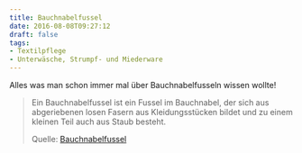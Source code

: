 ```yaml
---
title: Bauchnabelfussel
date: 2016-08-08T09:27:12
draft: false
tags:
- Textilpflege
- Unterwäsche, Strumpf- und Miederware
---
```


Alles was man schon immer mal über Bauchnabelfusseln wissen wollte!

> Ein Bauchnabelfussel ist ein Fussel im Bauchnabel, der sich aus
> abgeriebenen losen Fasern aus Kleidungsstücken bildet und zu einem
> kleinen Teil auch aus Staub besteht.
>
> Quelle: [Bauchnabelfussel](https://de.wikipedia.org/wiki/Bauchnabelfussel)
